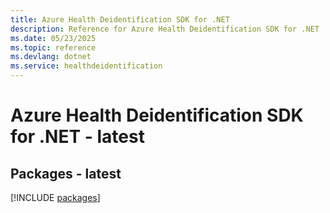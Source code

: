 ```yaml
---
title: Azure Health Deidentification SDK for .NET
description: Reference for Azure Health Deidentification SDK for .NET
ms.date: 05/23/2025
ms.topic: reference
ms.devlang: dotnet
ms.service: healthdeidentification
---
```

# Azure Health Deidentification SDK for .NET - latest
## Packages - latest
[!INCLUDE [packages](health-deidentification-index.md)]